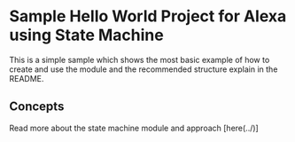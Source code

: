 # Sample Hello World Project for Alexa using State Machine

This is a simple sample which shows the most basic example of how to create and use the module and the recommended structure explain in the README.

## Concepts
Read more about the state machine module and approach [here(../)]